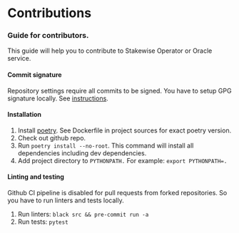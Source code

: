 # Contributions

### Guide for contributors.&#x20;

This guide will help you to contribute to Stakewise Operator or Oracle service.

#### Commit signature

Repository settings require all commits to be signed. You have to setup GPG signature locally.  See [instructions](https://docs.github.com/articles/about-gpg/).

#### Installation

1. Install [poetry](https://python-poetry.org/). See Dockerfile in project sources for exact poetry version.
2. Check out github repo.
3. Run `poetry install --no-root`. This command will install all dependencies including dev dependencies.
4. Add project directory to `PYTHONPATH.` For example: `export PYTHONPATH=.`

#### Linting and testing

Github CI pipeline is disabled for pull requests from forked repositories. So you have to run linters and tests locally.

1. Run linters: `black src && pre-commit run -a`
2. Run tests: `pytest`
